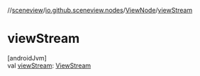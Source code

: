 //[sceneview](../../../index.md)/[io.github.sceneview.nodes](../index.md)/[ViewNode](index.md)/[viewStream](view-stream.md)

# viewStream

[androidJvm]\
val [viewStream](view-stream.md): [ViewStream](../../io.github.sceneview.texture/-view-stream/index.md)
